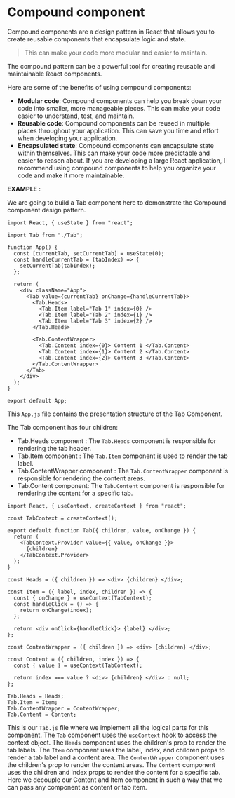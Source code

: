 # Compound component

Compound components are a design pattern in React
that allows you to create reusable components that
encapsulate logic and state.

> This can make your code more modular and easier to maintain.

The compound pattern can be a powerful tool for creating reusable and maintainable React components.

Here are some of the benefits of using compound components:

- **Modular code**: Compound components can help you break down your code into smaller, more manageable pieces. This can make your code easier to understand, test, and maintain.
- **Reusable code**: Compound components can be reused in multiple places throughout your application. This can save you time and effort when developing your application.
- **Encapsulated state**: Compound components can encapsulate state within themselves. This can make your code more predictable and easier to reason about.
  If you are developing a large React application, I recommend using compound components to help you organize your code and make it more maintainable.

**EXAMPLE :**

We are going to build a Tab component here to demonstrate the
Compound component design pattern.

```JS
import React, { useState } from "react";

import Tab from "./Tab";

function App() {
  const [currentTab, setCurrentTab] = useState(0);
  const handleCurrentTab = (tabIndex) => {
    setCurrentTab(tabIndex);
  };

  return (
    <div className="App">
      <Tab value={currentTab} onChange={handleCurrentTab}>
        <Tab.Heads>
          <Tab.Item label="Tab 1" index={0} />
          <Tab.Item label="Tab 2" index={1} />
          <Tab.Item label="Tab 3" index={2} />
        </Tab.Heads>

        <Tab.ContentWrapper>
          <Tab.Content index={0}> Content 1 </Tab.Content>
          <Tab.Content index={1}> Content 2 </Tab.Content>
          <Tab.Content index={2}> Content 3 </Tab.Content>
        </Tab.ContentWrapper>
      </Tab>
    </div>
  );
}

export default App;
```

This `App.js` file contains the presentation structure of the Tab Component.

The Tab component has four children:

- Tab.Heads component : The `Tab.Heads` component is responsible for rendering the tab header.
- Tab.Item component : The `Tab.Item` component is used to render the tab label.
- Tab.ContentWrapper component : The `Tab.ContentWrapper` component is responsible for rendering the content areas.
- Tab.Content component: The `Tab.Content` component is responsible for rendering the content for a specific tab.

```JS
import React, { useContext, createContext } from "react";

const TabContext = createContext();

export default function Tab({ children, value, onChange }) {
  return (
    <TabContext.Provider value={{ value, onChange }}>
      {children}
    </TabContext.Provider>
  );
}

const Heads = ({ children }) => <div> {children} </div>;

const Item = ({ label, index, children }) => {
  const { onChange } = useContext(TabContext);
  const handleClick = () => {
    return onChange(index);
  };

  return <div onClick={handleClick}> {label} </div>;
};

const ContentWrapper = ({ children }) => <div> {children} </div>;

const Content = ({ children, index }) => {
  const { value } = useContext(TabContext);

  return index === value ? <div> {children} </div> : null;
};

Tab.Heads = Heads;
Tab.Item = Item;
Tab.ContentWrapper = ContentWrapper;
Tab.Content = Content;
```

This is our `Tab.js` file where we implement all the logical parts for this component.
The `Tab` component uses the `useContext` hook to access the context object.
The `Heads` component uses the children's prop to render the tab labels.
The `Item` component uses the label, index, and children props to render a tab label and a content area.
The `ContentWrapper` component uses the children's prop to render the content areas.
The `Content` component uses the children and index props to render the content for a specific tab.
Here we decouple our Content and Item component in such a way that we can pass any component as content or tab item.
